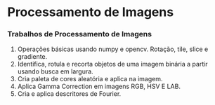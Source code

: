 # Processamento de Imagens

### Trabalhos de Processamento de Imagens

1. Operações básicas usando numpy e opencv. Rotação, tile, slice e gradiente.
2. Identifica, rotula e recorta objetos de uma imagem binária a partir usando busca em largura.
3. Cria paleta de cores aleatória e aplica na imagem.
4. Aplica Gamma Correction em imagens RGB, HSV E LAB.
5. Cria e aplica descritores de Fourier.